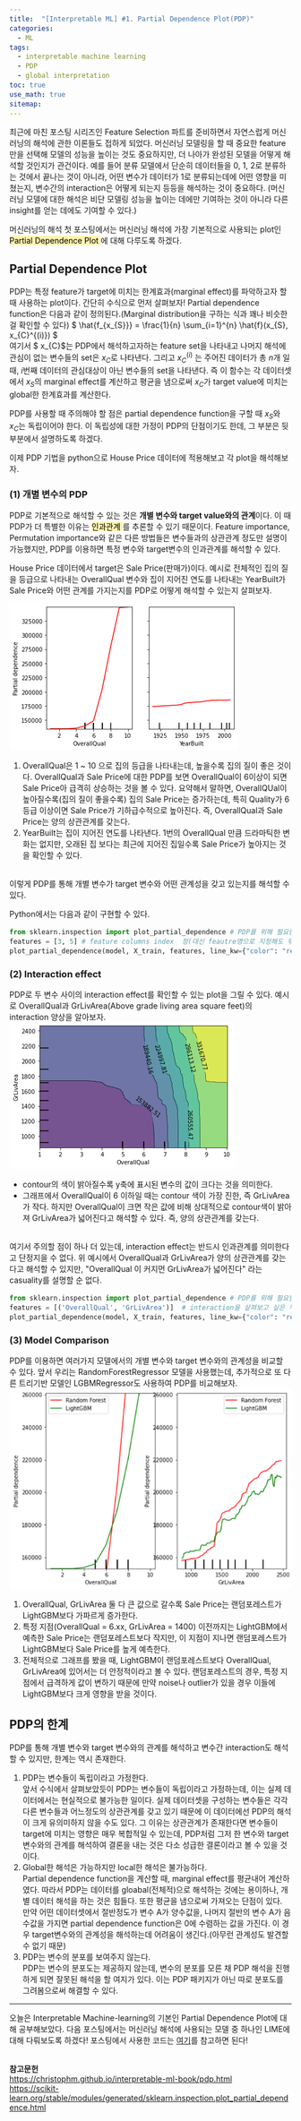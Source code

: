 ```yaml
---
title:  "[Interpretable ML] #1. Partial Dependence Plot(PDP)"
categories:
  - ML
tags:
  - interpretable machine learning
  - PDP
  - global interpretation
toc: true
use_math: true
sitemap: 
---
```


최근에 마친 포스팅 시리즈인 Feature Selection 파트를 준비하면서 자연스럽게 머신러닝의 해석에 관한 이론들도 접하게 되었다. 머신러닝 모델링을 할 때 중요한 feature만을 선택해 모델의 성능을 높이는 것도 중요하지만, 더 나아가 완성된 모델을 어떻게 해석할 것인지가 관건이다. 예를 들어 분류 모델에서 단순히 데이터들을 0, 1, 2로 분류하는 것에서 끝나는 것이 아니라, 어떤 변수가 데이터가 1로 분류되는데에 어떤 영향을 미쳤는지, 변수간의 interaction은 어떻게 되는지 등등을 해석하는 것이 중요하다. (머신러닝 모델에 대한 해석은 비단 모델링 성능을 높이는 데에만 기여하는 것이 아니라 다른 insight를 얻는 데에도 기여할 수 있다.)

머신러닝의 해석 첫 포스팅에서는 머신러닝 해석에 가장 기본적으로 사용되는 plot인 <mark style='background-color: #fff5b1'> Partial Dependence Plot </mark>에 대해 다루도록 하겠다.

## Partial Dependence Plot
PDP는 특정 feature가 target에 미치는 한계효과(marginal effect)를 파악하고자 할 때 사용하는 plot이다. 간단히 수식으로 먼저 살펴보자!
Partial dependence function은 다음과 같이 정의된다.(Marginal distribution을 구하는 식과 꽤나 비슷한 걸 확인할 수 있다)
$ \hat{f_{x_{S}}} =  \frac{1}{n} \sum_{i=1}^{n} \hat{f}(x_{S}, x_{C}^{(i)}) $
<br>
여기서 $ x_{C}$는 PDP에서 해석하고자하는 feature set을 나타내고 나머지 해석에 관심이 없는 변수들의 set은 $x_{C}$로 나타낸다. 그리고 $x_{C}^{(i)}$ 는 주어진 데이터가 총 $n$개 일 때, $i$번째 데이터의 관심대상이 아닌 변수들의 set을 나타낸다. 즉 이 함수는 각 데이터셋에서 $x_{S}$의 marginal effect를 계산하고 평균을 냄으로써 $x_{C}$가 target value에 미치는 global한 한계효과를 계산한다.

PDP를 사용할 때 주의해야 할 점은 partial dependence function을 구할 때 $x_{S}$와 $x_{C}$는 독립이어야 한다. 이 독립성에 대한 가정이 PDP의 단점이기도 한데, 그 부분은 뒷부분에서 설명하도록 하겠다.


이제 PDP 기법을 python으로 House Price 데이터에 적용해보고 각 plot을 해석해보자.

### (1) 개별 변수의 PDP
PDP로 기본적으로 해석할 수 있는 것은 **개별 변수와 target value와의 관계**이다. 이 때 PDP가 더 특별한 이유는 <mark style='background-color: #fff5b1'> 인과관계 </mark>를 추론할 수 있기 때문이다. Feature importance, Permutation importance와 같은 다른 방법들은 변수들과의 상관관계 정도만 설명이 가능했지만, PDP를 이용하면 특정 변수와 target변수의 인과관계를 해석할 수 있다.

House Price 데이터에서 target은 Sale Price(판매가)이다. 예시로 전체적인 집의 질을 등급으로 나타내는 OverallQual 변수와 집이 지어진 연도를 나타내는 YearBuilt가 Sale Price와 어떤 관계를 가지는지를 PDP로 어떻게 해석할 수 있는지 살펴보자.<br>

![pic](/assets/pdp1.png)
<br>
 1. OverallQual은 1 ~ 10 으로 집의 등급을 나타내는데, 높을수록 집의 질이 좋은 것이다. OverallQual과 Sale Price에 대한 PDP를 보면 OverallQual이 6이상이 되면 Sale Price아 급격히 상승하는 것을 볼 수 있다. 요약해서 말하면, OverallQUal이 높아질수록(집의 질이 좋을수록) 집의 Sale Price는 증가하는데, 특히 Quality가 6등급 이상이면 Sale Price가 기하급수적으로 높아진다. 즉, OverallQual과 Sale Price는 양의 상관관계를 갖는다.
 2. YearBuilt는 집이 지어진 연도를 나타낸다. 1번의 OverallQual 만큼 드라마틱한 변화는 없지만, 오래된 집 보다는 최근에 지어진 집일수록 Sale Price가 높아지는 것을 확인할 수 있다.
 
<br>
이렇게 PDP를 통해 개별 변수가 target 변수와 어떤 관계성을 갖고 있는지를 해석할 수 있다.

Python에서는 다음과 같이 구현할 수 있다.
```python
from sklearn.inspection import plot_partial_dependence # PDP를 위해 필요한 패키지 로드
features = [3, 5] # feature columns index  정(대신 feautre명으로 지정해도 무방하다)
plot_partial_dependence(model, X_train, features, line_kw={"color": "red"})
```



### (2) Interaction effect
PDP로 두 변수 사이의 interaction effect를 확인할 수 있는 plot을 그릴 수 있다. 예시로 OverallQual과 GrLivArea(Above grade living area square feet)의 interaction 양상을 알아보자.
<br>
![pic](/assets/pdp2.png)
<br>
 + contour의 색이 밝아질수록 y축에 표시된 변수의 값이 크다는 것을 의미한다. 
 + 그래프에서 OverallQual이 6 이하일 때는 contour 색이 가장 진한, 즉 GrLivArea가 작다. 하지만 OverallQual이 크면 작은 값에 비해 상대적으로 contour색이 밝아져 GrLivArea가 넓어진다고 해석할 수 있다. 즉, 양의 상관관계를 갖는다.

<br>
여기서 주의할 점이 하나 더 있는데, interaction effect는 반드시 인과관계를 의미한다고 단정지을 수 없다. 위 예시에서 OverallQual과 GrLivArea가 양의 상관관계를 갖는다고 해석할 수 있지만, "OverallQual 이 커지먼 GrLivArea가 넓어진다" 라는 casuality를 설명할 순 없다.

```python
from sklearn.inspection import plot_partial_dependence # PDP를 위해 필요한 패키지 로드
features = [('OverallQual', 'GrLivArea')]  # interaction을 살펴보고 싶은 두 변수명을 tuple 형태로 지정
plot_partial_dependence(model, X_train, features, line_kw={"color": "red"})
```

### (3) Model Comparison
PDP를 이용하면 여러가지 모델에서의 개별 변수와 target 변수와의 관계성을 비교할 수 있다. 앞서 우리는 RandomForestRegressor 모델을 사용했는데, 추가적으로 또 다른 트리기반 모델인 LGBMRegressor도 사용하여 PDP를 비교해보자.
<br>
![pic](/assets/pdp3.PNG)
<br>
 1. OverallQual, GrLivArea 둘 다 큰 값으로 갈수록 Sale Price는 랜덤포레스트가 LightGBM보다 가파르게 증가한다.
 2. 특정 지점(OverallQual = 6.xx, GrLivArea = 1400) 이전까지는 LightGBM에서 예측한 Sale Price는 랜덤포레스트보다 작지만, 이 지점이 지나면 랜덤포레스트가 LightGBM보다 Sale Price를 높게 예측한다.
 3. 전체적으로 그래프를 봤을 때, LightGBM이 랜덤포레스트보다 OverallQual, GrLivArea에 있어서는 더 안정적이라고 볼 수 있다. 랜덤포레스트의 경우, 특정 지점에서 급격하게 값이 변하기 때문에 만약 noise나 outlier가 있을 경우 이들에 LightGBM보다 크게 영향을 받을 것이다.
 

## PDP의 한계
PDP를 통해 개별 변수와 target 변수와의 관계를 해석하고 변수간 interaction도 해석할 수 있지만, 한계는 역시 존재한다.
 1. PDP는 변수들이 독립이라고 가정한다. <br>
 앞서 수식에서 살펴보았듯이 PDP는 변수들이 독립이라고 가정하는데, 이는 실제 데이터에서는 현실적으로 불가능한 일이다. 실제 데이터셋을 구성하는 변수들은 각각 다른 변수들과 어느정도의 상관관계를 갖고 있기 때문에 이 데이터에선 PDP의 해석이 크게 유의미하지 않을 수도 있다. 그 이유는 상관관계가 존재한다면 변수들이 target에 미치는 영향은 매우 복합적일 수 있는데, PDP처럼 그저 한 변수와 target 변수와의 관계를 해석하여 결론을 내는 것은 다소 성급한 결론이라고 볼 수 있을 것이다.
 2. Global한 해석은 가능하지만 local한 해석은 불가능하다. <br>
 Partial dependence function을 계산할 때, marginal effect를 평균내어 계산하였다. 따라서 PDP는 데이터를 gloabal(전체적)으로 해석하는 것에는 용이하나, 개별 데이터 해석을 하는 것은 힘들다. 또한 평균을 냄으로써 가져오는 단점이 있다. 만약 어떤 데이터셋에서 절반정도가 변수 A가 양수값을, 나머지 절반의 변수 A가 음수값을 가지면 partial dependence function은 0에 수렴하는 값을 가진다. 이 경우 target변수와의 관계성을 해석하는데 어려움이 생긴다.(아무런 관계성도 발견할 수 없기 때문)
 3. PDP는 변수의 분포를 보여주지 않는다. <br>
 PDP는 변수의 분포도는 제공하지 않는데, 변수의 분포를 모른 채 PDP 해석을 진행하게 되면 잘못된 해석을 할 여지가 있다. 이는 PDP 패키지가 아닌 따로 분포도를 그려봄으로써 해결할 수 있다.
 
 
 ---
 
 오늘은 Interpretable Machine-learning의 기본인 Partial Dependence Plot에 대해 공부해보았다. 다음 포스팅에서는 머신러닝 해석에 사용되는 모델 중 하나인 LIME에 대해 다뤄보도록 하겠다!
 포스팅에서 사용한 코드는 [여기](https://github.com/hyewonleess/github_blog_posts/blob/main/interpretable_ML/%231.%20PDP.ipynb)를 참고하면 된다!
 <br>
 <br>
 
 **참고문헌**
<br>
<https://christophm.github.io/interpretable-ml-book/pdp.html> <br>
<https://scikit-learn.org/stable/modules/generated/sklearn.inspection.plot_partial_dependence.html> <br>

 
